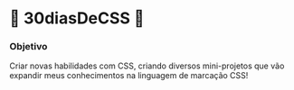 # 🍃 30diasDeCSS 🍃
### Objetivo
Criar novas habilidades com CSS, criando diversos mini-projetos que vão expandir meus conhecimentos na linguagem de marcação CSS!

